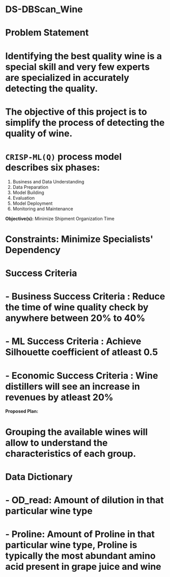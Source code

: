 # DS-DBScan_Wine

# Problem Statement


# Identifying the best quality wine is a special skill and very few experts are specialized in accurately detecting the quality.
# The objective of this project is to simplify the process of detecting the quality of wine.

# `CRISP-ML(Q)` process model describes six phases:
  1. Business and Data Understanding
  2. Data Preparation
  3. Model Building
  4. Evaluation
  5. Model Deployment
  6. Monitoring and Maintenance

 **Objective(s):** Minimize Shipment Organization Time
 
# **Constraints:** Minimize Specialists' Dependency    

# **Success Criteria**
# - Business Success Criteria : Reduce the time of wine quality check by anywhere between 20% to 40%
# - ML Success Criteria : Achieve Silhouette coefficient of atleast 0.5
# - Economic Success Criteria : Wine distillers will see an increase in revenues by atleast 20%

**Proposed Plan:**
# Grouping the available wines will allow to understand the characteristics of each group.

# Data Dictionary

# - OD_read: Amount of dilution in that particular wine type
# - Proline: Amount of Proline in that particular wine type, Proline is typically the most abundant amino acid present in grape juice and wine
